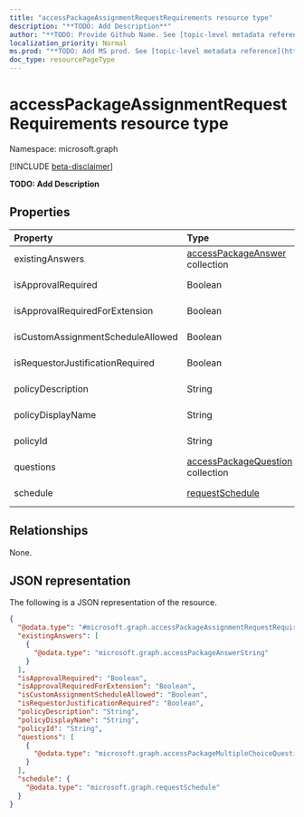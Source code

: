 ```yaml
---
title: "accessPackageAssignmentRequestRequirements resource type"
description: "**TODO: Add Description**"
author: "**TODO: Provide Github Name. See [topic-level metadata reference](https://msgo.azurewebsites.net/add/document/guidelines/metadata.html#topic-level-metadata)**"
localization_priority: Normal
ms.prod: "**TODO: Add MS prod. See [topic-level metadata reference](https://msgo.azurewebsites.net/add/document/guidelines/metadata.html#topic-level-metadata)**"
doc_type: resourcePageType
---
```


# accessPackageAssignmentRequestRequirements resource type

Namespace: microsoft.graph

[!INCLUDE [beta-disclaimer](../../includes/beta-disclaimer.md)]

**TODO: Add Description**

## Properties
|Property|Type|Description|
|:---|:---|:---|
|existingAnswers|[accessPackageAnswer](../resources/accesspackageanswer.md) collection|**TODO: Add Description**|
|isApprovalRequired|Boolean|**TODO: Add Description**|
|isApprovalRequiredForExtension|Boolean|**TODO: Add Description**|
|isCustomAssignmentScheduleAllowed|Boolean|**TODO: Add Description**|
|isRequestorJustificationRequired|Boolean|**TODO: Add Description**|
|policyDescription|String|**TODO: Add Description**|
|policyDisplayName|String|**TODO: Add Description**|
|policyId|String|**TODO: Add Description**|
|questions|[accessPackageQuestion](../resources/accesspackagequestion.md) collection|**TODO: Add Description**|
|schedule|[requestSchedule](../resources/requestschedule.md)|**TODO: Add Description**|

## Relationships
None.

## JSON representation
The following is a JSON representation of the resource.
<!-- {
  "blockType": "resource",
  "@odata.type": "microsoft.graph.accessPackageAssignmentRequestRequirements"
}
-->
``` json
{
  "@odata.type": "#microsoft.graph.accessPackageAssignmentRequestRequirements",
  "existingAnswers": [
    {
      "@odata.type": "microsoft.graph.accessPackageAnswerString"
    }
  ],
  "isApprovalRequired": "Boolean",
  "isApprovalRequiredForExtension": "Boolean",
  "isCustomAssignmentScheduleAllowed": "Boolean",
  "isRequestorJustificationRequired": "Boolean",
  "policyDescription": "String",
  "policyDisplayName": "String",
  "policyId": "String",
  "questions": [
    {
      "@odata.type": "microsoft.graph.accessPackageMultipleChoiceQuestion"
    }
  ],
  "schedule": {
    "@odata.type": "microsoft.graph.requestSchedule"
  }
}
```

